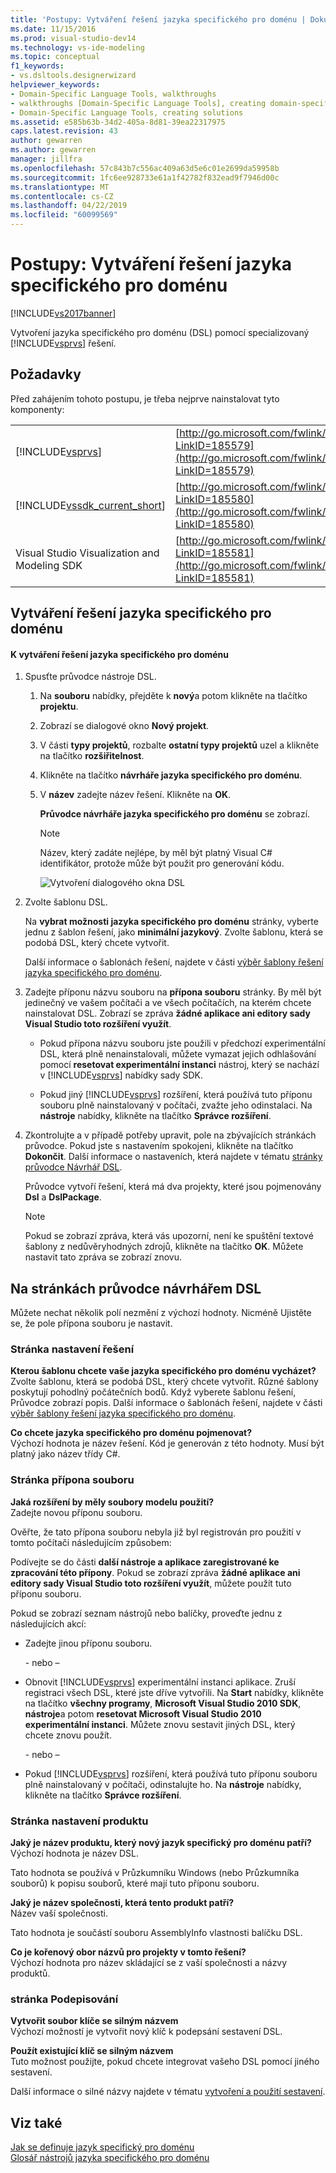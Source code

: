 ```yaml
---
title: 'Postupy: Vytváření řešení jazyka specifického pro doménu | Dokumentace Microsoftu'
ms.date: 11/15/2016
ms.prod: visual-studio-dev14
ms.technology: vs-ide-modeling
ms.topic: conceptual
f1_keywords:
- vs.dsltools.designerwizard
helpviewer_keywords:
- Domain-Specific Language Tools, walkthroughs
- walkthroughs [Domain-Specific Language Tools], creating domain-specific language
- Domain-Specific Language Tools, creating solutions
ms.assetid: e585b63b-34d2-405a-8d81-39ea22317975
caps.latest.revision: 43
author: gewarren
ms.author: gewarren
manager: jillfra
ms.openlocfilehash: 57c843b7c556ac409a63d5e6c01e2699da59958b
ms.sourcegitcommit: 1fc6ee928733e61a1f42782f832ead9f7946d00c
ms.translationtype: MT
ms.contentlocale: cs-CZ
ms.lasthandoff: 04/22/2019
ms.locfileid: "60099569"
---
```

# <a name="how-to-create-a-domain-specific-language-solution"></a>Postupy: Vytváření řešení jazyka specifického pro doménu
[!INCLUDE[vs2017banner](../includes/vs2017banner.md)]

Vytvoření jazyka specifického pro doménu (DSL) pomocí specializovaný [!INCLUDE[vsprvs](../includes/vsprvs-md.md)] řešení.  
  
## <a name="prerequisites"></a>Požadavky  
 Před zahájením tohoto postupu, je třeba nejprve nainstalovat tyto komponenty:  
  
|||  
|-|-|  
|[!INCLUDE[vsprvs](../includes/vsprvs-md.md)]|[http://go.microsoft.com/fwlink/?LinkID=185579](http://go.microsoft.com/fwlink/?LinkID=185579)|  
|[!INCLUDE[vssdk_current_short](../includes/vssdk-current-short-md.md)]|[http://go.microsoft.com/fwlink/?LinkID=185580](http://go.microsoft.com/fwlink/?LinkID=185580)|  
|Visual Studio Visualization and Modeling SDK|[http://go.microsoft.com/fwlink/?LinkID=185581](http://go.microsoft.com/fwlink/?LinkID=185581)|  
  
## <a name="creating-a-domain-specific-language-solution"></a>Vytváření řešení jazyka specifického pro doménu  
  
#### <a name="to-create-a-domain-specific-language-solution"></a>K vytváření řešení jazyka specifického pro doménu  
  
1. Spusťte průvodce nástroje DSL.  
  
   1. Na **souboru** nabídky, přejděte k **nový**a potom klikněte na tlačítko **projektu**.  
  
   2. Zobrazí se dialogové okno **Nový projekt**.  
  
   3. V části **typy projektů**, rozbalte **ostatní typy projektů** uzel a klikněte na tlačítko **rozšiřitelnost**.  
  
   4. Klikněte na tlačítko **návrháře jazyka specifického pro doménu**.  
  
   5. V **název** zadejte název řešení. Klikněte na **OK**.  
  
       **Průvodce návrháře jazyka specifického pro doménu** se zobrazí.  
  
      > [!NOTE]
      >  Název, který zadáte nejlépe, by měl být platný Visual C# identifikátor, protože může být použit pro generování kódu.  
  
      ![Vytvoření dialogového okna DSL](../modeling/media/create-dsldialog.png "Create_DSLDialog")  
  
2. Zvolte šablonu DSL.  
  
    Na **vybrat možnosti jazyka specifického pro doménu** stránky, vyberte jednu z šablon řešení, jako **minimální jazykový**. Zvolte šablonu, která se podobá DSL, který chcete vytvořit.  
  
    Další informace o šablonách řešení, najdete v části [výběr šablony řešení jazyka specifického pro doménu](../modeling/choosing-a-domain-specific-language-solution-template.md).  
  
3. Zadejte příponu názvu souboru na **přípona souboru** stránky. By měl být jedinečný ve vašem počítači a ve všech počítačích, na kterém chcete nainstalovat DSL. Zobrazí se zpráva **žádné aplikace ani editory sady Visual Studio toto rozšíření využít**.  
  
   - Pokud přípona názvu souboru jste použili v předchozí experimentální DSL, která plně nenainstalovali, můžete vymazat jejich odhlašování pomocí **resetovat experimentální instanci** nástroj, který se nachází v [!INCLUDE[vsprvs](../includes/vsprvs-md.md)] nabídky sady SDK.  
  
   - Pokud jiný [!INCLUDE[vsprvs](../includes/vsprvs-md.md)] rozšíření, která používá tuto příponu souboru plně nainstalovaný v počítači, zvažte jeho odinstalaci. Na **nástroje** nabídky, klikněte na tlačítko **Správce rozšíření**.  
  
4. Zkontrolujte a v případě potřeby upravit, pole na zbývajících stránkách průvodce. Pokud jste s nastavením spokojeni, klikněte na tlačítko **Dokončit**. Další informace o nastaveních, která najdete v tématu [stránky průvodce Návrhář DSL](#settings).  
  
    Průvodce vytvoří řešení, která má dva projekty, které jsou pojmenovány **Dsl** a **DslPackage**.  
  
   > [!NOTE]
   >  Pokud se zobrazí zpráva, která vás upozorní, není ke spuštění textové šablony z nedůvěryhodných zdrojů, klikněte na tlačítko **OK**. Můžete nastavit tato zpráva se zobrazí znovu.  
  
## <a name="settings"></a> Na stránkách průvodce návrhářem DSL  
 Můžete nechat několik polí nezmění z výchozí hodnoty. Nicméně Ujistěte se, že pole přípona souboru je nastavit.  
  
### <a name="solution-settings-page"></a>Stránka nastavení řešení  
 **Kterou šablonu chcete vaše jazyka specifického pro doménu vycházet?**  
 Zvolte šablonu, která se podobá DSL, který chcete vytvořit. Různé šablony poskytují pohodlný počátečních bodů. Když vyberete šablonu řešení, Průvodce zobrazí popis. Další informace o šablonách řešení, najdete v části [výběr šablony řešení jazyka specifického pro doménu](../modeling/choosing-a-domain-specific-language-solution-template.md).  
  
 **Co chcete jazyka specifického pro doménu pojmenovat?**  
 Výchozí hodnota je název řešení. Kód je generován z této hodnoty. Musí být platný jako název třídy C#.  
  
### <a name="file-extension-page"></a>Stránka přípona souboru  
 **Jaká rozšíření by měly soubory modelu použití?**  
 Zadejte novou příponu souboru.  
  
 Ověřte, že tato přípona souboru nebyla již byl registrován pro použití v tomto počítači následujícím způsobem:  
  
 Podívejte se do části **další nástroje a aplikace zaregistrované ke zpracování této přípony**. Pokud se zobrazí zpráva **žádné aplikace ani editory sady Visual Studio toto rozšíření využít**, můžete použít tuto příponu souboru.  
  
 Pokud se zobrazí seznam nástrojů nebo balíčky, proveďte jednu z následujících akcí:  
  
- Zadejte jinou příponu souboru.  
  
     \- nebo –  
  
- Obnovit [!INCLUDE[vsprvs](../includes/vsprvs-md.md)] experimentální instanci aplikace. Zruší registraci všech DSL, které jste dříve vytvořili. Na **Start** nabídky, klikněte na tlačítko **všechny programy**, **Microsoft Visual Studio 2010 SDK**, **nástroje**a potom **resetovat Microsoft Visual Studio 2010 experimentální instanci**. Můžete znovu sestavit jiných DSL, který chcete znovu použít.  
  
     \- nebo –  
  
- Pokud [!INCLUDE[vsprvs](../includes/vsprvs-md.md)] rozšíření, která používá tuto příponu souboru plně nainstalovaný v počítači, odinstalujte ho. Na **nástroje** nabídky, klikněte na tlačítko **Správce rozšíření**.  
  
### <a name="product-settings-page"></a>Stránka nastavení produktu  
 **Jaký je název produktu, který nový jazyk specifický pro doménu patří?**  
 Výchozí hodnota je název DSL.  
  
 Tato hodnota se používá v Průzkumníku Windows (nebo Průzkumníka souborů) k popisu souborů, které mají tuto příponu souboru.  
  
 **Jaký je název společnosti, která tento produkt patří?**  
 Název vaší společnosti.  
  
 Tato hodnota je součástí souboru AssemblyInfo vlastnosti balíčku DSL.  
  
 **Co je kořenový obor názvů pro projekty v tomto řešení?**  
 Výchozí hodnota pro název skládající se z vaší společnosti a názvy produktů.  
  
### <a name="signing-page"></a>stránka Podepisování  
 **Vytvořit soubor klíče se silným názvem**  
 Výchozí možností je vytvořit nový klíč k podepsání sestavení DSL.  
  
 **Použít existující klíč se silným názvem**  
 Tuto možnost použijte, pokud chcete integrovat vašeho DSL pomocí jiného sestavení.  
  
 Další informace o silné názvy najdete v tématu [vytvoření a použití sestavení](http://go.microsoft.com/fwlink/?LinkId=186073).  
  
## <a name="see-also"></a>Viz také  
 [Jak se definuje jazyk specifický pro doménu](../modeling/how-to-define-a-domain-specific-language.md)   
 [Glosář nástrojů jazyka specifického pro doménu](http://msdn.microsoft.com/ca5e84cb-a315-465c-be24-76aa3df276aa)
